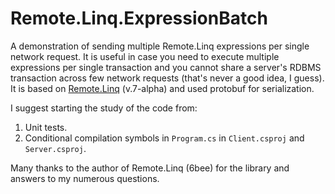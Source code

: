 # Remote.Linq.ExpressionBatch

A demonstration of sending multiple Remote.Linq expressions per single network request. It is useful in case you need to execute multiple expressions per single transaction and you cannot share a server's RDBMS transaction across few network requests (that's never a good idea, I guess). It is based on [Remote.Linq](https://github.com/6bee/Remote.Linq) (v.7-alpha) and used protobuf for serialization.

I suggest starting the study of the code from:

1. Unit tests.
2. Conditional compilation symbols in `Program.cs` in `Client.csproj` and `Server.csproj`.

Many thanks to the author of Remote.Linq (6bee) for the library and answers to my numerous questions.
